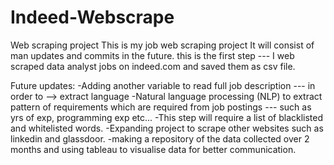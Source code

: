 # Indeed-Webscrape
Web scraping project
This is my job web scraping project
It will consist of man updates and commits in the future.
this is the first step --- I web scraped data analyst jobs on indeed.com and saved them as csv file.

Future updates:
  -Adding another variable to read full job description --- in order to --> extract language
  -Natural language processing (NLP) to extract pattern of requirements which are required from job postings --- such as yrs of exp, programming exp etc...
    -This step will require a list of blacklisted and whitelisted words.
  -Expanding project to scrape other websites such as linkedin and glassdoor.
  -making a repository of the data collected over 2 months and using tableau to visualise data for better communication. 
